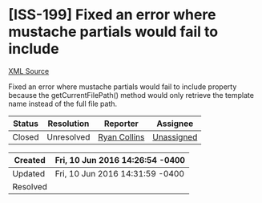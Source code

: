# [ISS-199] Fixed an error where mustache partials would fail to include

[XML Source](./xml/ISS-199.xml)
<p><p>Fixed an error where mustache partials would fail to include property because the getCurrentFilePath() method would only retrieve the template name instead of the full file path.</p></p>





Status|Resolution|Reporter|Assignee
------|----------|--------|--------
Closed|Unresolved|[Ryan Collins](rymcol)|[Unassigned]($-1)





Created|Fri, 10 Jun 2016 14:26:54 -0400
-------|--------------
Updated|Fri, 10 Jun 2016 14:31:59 -0400
Resolved|




